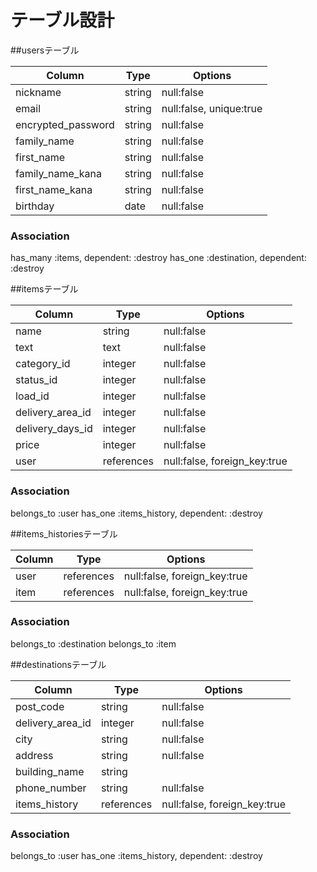 # テーブル設計

##usersテーブル

|Column              |Type    |Options                  |
|--------------------|--------|-------------------------|
|nickname            |string  |null:false               |
|email               |string  |null:false, unique:true  |
|encrypted_password  |string  |null:false               |
|family_name         |string  |null:false               |
|first_name          |string  |null:false               |
|family_name_kana    |string  |null:false               |
|first_name_kana     |string  |null:false               |
|birthday            |date    |null:false               |


### Association
has_many :items, dependent: :destroy
has_one :destination, dependent: :destroy




##itemsテーブル

|Column            |Type        |Options                       |
|------------------|------------|------------------------------|
|name              |string      |null:false                    |
|text              |text        |null:false                    |
|category_id       |integer     |null:false                    |
|status_id         |integer     |null:false                    |
|load_id           |integer     |null:false                    |
|delivery_area_id  |integer     |null:false                    |
|delivery_days_id  |integer     |null:false                    |
|price             |integer     |null:false                    |
|user              |references  |null:false, foreign_key:true  |
<!-- imageはActiveStorageで実装 -->


### Association
belongs_to :user
has_one :items_history, dependent: :destroy


##items_historiesテーブル

|Column            |Type        |Options                       |
|------------------|------------|------------------------------|
|user              |references  |null:false, foreign_key:true  |
|item              |references  |null:false, foreign_key:true  |



### Association
belongs_to :destination
belongs_to :item




##destinationsテーブル

|Column             |Type        |Options                      |
|-------------------|------------|-----------------------------|
|post_code          |string      |null:false                   |
|delivery_area_id   |integer     |null:false                   |
|city               |string      |null:false                   |
|address            |string      |null:false                   |
|building_name      |string      |                             |
|phone_number       |string      |null:false                   |
|items_history      |references  |null:false, foreign_key:true |


### Association
belongs_to :user
has_one :items_history, dependent: :destroy